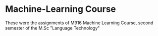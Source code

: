 # Machine-Learning Course
These were the assignments of M916 Machine Learning Course, second semester of the M.Sc "Language Technology"  
